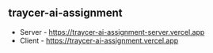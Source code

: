 ## traycer-ai-assignment

- Server - https://traycer-ai-assignment-server.vercel.app
- Client - https://traycer-ai-assignment.vercel.app